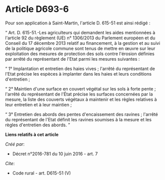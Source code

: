 # Article D693-6

Pour son application à Saint-Martin, l'article D. 615-51 est ainsi rédigé : 

“ Art. D. 615-51.-Les agriculteurs qui demandent les aides mentionnées à l'article 92 du règlement (UE) n° 1306/2013 du
Parlement européen et du Conseil du 17 décembre 2013 relatif au financement, à la gestion et au suivi de la politique
agricole commune sont tenus de mettre en œuvre sur leur exploitation des mesures de protection des sols contre l'érosion
définies par arrêté du représentant de l'Etat parmi les mesures suivantes : 

“ 1° Implantation et entretien des haies vives ; l'arrêté du représentant de l'Etat précise les espèces à implanter dans les
haies et leurs conditions d'entretien ; 

“ 2° Maintien d'une surface en couvert végétal sur les sols à forte pente ; l'arrêté du représentant de l'État précise les
surfaces concernées par la mesure, la liste des couverts végétaux à maintenir et les règles relatives à leur entretien et à
leur maintien ; 

“ 3° Entretien des abords des pentes d'encaissement des ravines ; l'arrêté du représentant de l'Etat définit les ravines
soumises à la mesure et les règles d'entretien des abords. ”

**Liens relatifs à cet article**

_Créé par_:

  - Décret n°2016-781 du 10 juin 2016 - art. 7

_Cite_:

  - Code rural - art. D615-51 (V)
